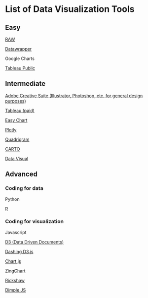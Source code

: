 # List of Data Visualization Tools

## Easy
<a href="http://raw.densitydesign.org/" target="_blank">RAW</a>

<a href="https://www.datawrapper.de/" target="_blank">Datawrapper</a>

Google Charts

<a href="https://public.tableau.com/s/" target="_blank">Tableau Public</a>

## Intermediate
<a href="https://www.adobe.com/creativecloud.html">Adobe Creative Suite (Illustrator, Photoshop, etc. for general design purposes)</a>

<a href="https://www.tableau.com/" target="_blank">Tableau (paid)</a>

<a href="http://www.easychart.org/">Easy Chart</a>

<a href="https://plot.ly/">Plotly</a>

<a href="http://www.quadrigram.com/">Quadrigram</a>

<a href="http://cartodb.com/">CARTO</a>

<a href="http://datavisu.al/">Data Visual</a>

## Advanced

### Coding for data
Python

<a href="http://www.r-project.org/">R</a>

### Coding for visualization
Javascript

<a href="http://d3js.org/">D3 (Data Driven Documents)</a>

<a href="https://www.dashingd3js.com/">Dashing D3.js</a>

<a href="http://www.chartjs.org/">Chart.js</a>

<a href="https://www.zingchart.com/">ZingChart</a>

<a href="http://code.shutterstock.com/rickshaw/">Rickshaw</a>

<a href="http://dimplejs.org/">Dimple JS</a>


